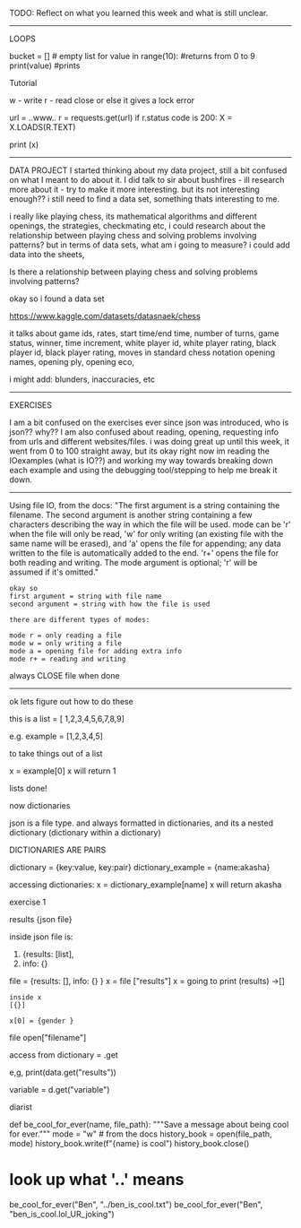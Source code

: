 TODO: Reflect on what you learned this week and what is still unclear.

---

LOOPS

bucket = [] # empty list
for value in range(10): #returns from 0 to 9
print(value) #prints

Tutorial

w - write
r - read
close or else it gives a lock error

url = ..www..
r = requests.get(url)
if r.status code is 200:
X = X.LOADS(R.TEXT)

print (x)

---

DATA PROJECT
I started thinking about my data project, still a bit confused on what I meant to do about it.
I did talk to sir about bushfires - ill research more about it - try to make it more interesting. but its not interesting enough?? i still need to find a data set, something thats interesting to me.

i really like playing chess, its mathematical algorithms and different openings, the strategies, checkmating etc, i could research about the relationship between playing chess and solving problems involving patterns?
but in terms of data sets, what am i going to measure?
i could add data into the sheets,

Is there a relationship between playing chess and solving problems involving patterns?

okay so i found a data set

https://www.kaggle.com/datasets/datasnaek/chess

it talks about game ids, rates, start time/end time, number of turns, game status, winner, time increment, white player id, white player rating, black player id, black player rating, moves in standard chess notation
opening names, opening ply, opening eco,

i might add: blunders, inaccuracies, etc

---

EXERCISES

I am a bit confused on the exercises ever since json was introduced, who is json?? why?? I am also confused about reading, opening, requesting info from urls and different websites/files. i was doing great up until this week, it went from 0 to 100 straight away, but its okay right now im reading the IOexamples (what is IO??) and working my way towards breaking down each example and using the debugging tool/stepping to help me break it down.

---

Using file IO, from the docs:
"The first argument is a string containing the filename. The second
argument is another string containing a few characters describing the
way in which the file will be used. mode can be 'r' when the file will
only be read, 'w' for only writing (an existing file with the same name
will be erased), and 'a' opens the file for appending; any data written
to the file is automatically added to the end. 'r+' opens the file for
both reading and writing. The mode argument is optional; 'r' will be
assumed if it's omitted."

    okay so
    first argument = string with file name
    second argument = string with how the file is used

    there are different types of modes:

    mode r = only reading a file
    mode w = only writing a file
    mode a = opening file for adding extra info
    mode r+ = reading and writing

always CLOSE file when done

---

ok lets figure out how to do these

this is a list = [ 1,2,3,4,5,6,7,8,9]

e.g.
example = [1,2,3,4,5]

to take things out of a list

x = example[0]
x will return 1

lists done!

now dictionaries

json is a file type. and always formatted in dictionaries, and its a nested dictionary (dictionary within a dictionary)

DICTIONARIES ARE PAIRS

dictionary = {key:value, key:pair}
dictionary_example = {name:akasha}

accessing dictionaries:
x = dictionary_example[name]
x will return akasha

exercise 1

results {json file}

inside json file is:

1. {results: [list],
2. info: {}

file = {results: [], info: {} }
x = file ["results"]
x = going to print (results) ->[]

    inside x
    [{}]

    x[0] = {gender }

file
open["filename"]

access from dictionary = .get

e,g, print(data.get("results"))

variable = d.get("variable")

diarist

def be_cool_for_ever(name, file_path):
"""Save a message about being cool for ever."""
mode = "w" # from the docs
history_book = open(file_path, mode)
history_book.write(f"{name} is cool")
history_book.close()

# look up what '..' means

be_cool_for_ever("Ben", "../ben_is_cool.txt")
be_cool_for_ever("Ben", "ben_is_cool.lol_UR_joking")
